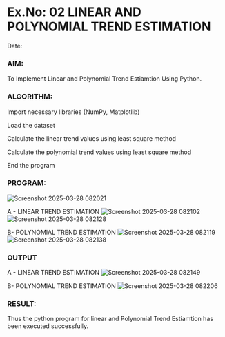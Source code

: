 # Ex.No: 02 LINEAR AND POLYNOMIAL TREND ESTIMATION
Date:
### AIM:
To Implement Linear and Polynomial Trend Estiamtion Using Python.

### ALGORITHM:
Import necessary libraries (NumPy, Matplotlib)

Load the dataset

Calculate the linear trend values using least square method

Calculate the polynomial trend values using least square method

End the program
### PROGRAM:
![Screenshot 2025-03-28 082021](https://github.com/user-attachments/assets/6a6867d9-a595-42df-a476-be865ae81ee0)

A - LINEAR TREND ESTIMATION
![Screenshot 2025-03-28 082102](https://github.com/user-attachments/assets/f756b6a9-424b-4ff1-80b9-85a1442ccb26)
![Screenshot 2025-03-28 082128](https://github.com/user-attachments/assets/b75d9940-f395-4fe7-9518-9abd0a44d785)

B- POLYNOMIAL TREND ESTIMATION
![Screenshot 2025-03-28 082119](https://github.com/user-attachments/assets/5c52c0d3-de87-4051-9ca4-5d91a3dd7186)
![Screenshot 2025-03-28 082138](https://github.com/user-attachments/assets/48daee24-3bb9-4662-95ba-7459e7d17d71)

### OUTPUT
A - LINEAR TREND ESTIMATION
![Screenshot 2025-03-28 082149](https://github.com/user-attachments/assets/9b4fdb83-7285-4fc8-9b38-9965a1450177)

B- POLYNOMIAL TREND ESTIMATION
![Screenshot 2025-03-28 082206](https://github.com/user-attachments/assets/6f7cef42-4e90-4429-871e-4347b9bb3522)

### RESULT:
Thus the python program for linear and Polynomial Trend Estiamtion has been executed successfully.
